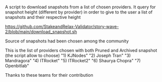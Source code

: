 A script to download snapshots from a list of chosen providers.
It query for snapshot height (different by provider) in order to give to the user a list of snapshots and their respective height

https://github.com/StakeandRelax-Validator/story-wave-2/blob/main/download_snapshot.sh

Source of snapshots had been chosen among the community

This is the list of providers chosen with both Pruned and Archived snapshot (the script allow to choose)
"1) KJNodes"
"2) Joseph Tran"
"3) Mandragora"
"4) ITRocket"
"5) ITRocket2"
"6) Shaurya Chopra"
"7) Openbitlab"

Thanks to these teams for their contribution
